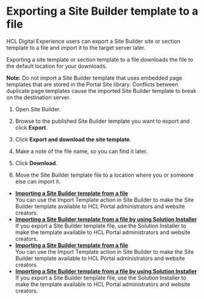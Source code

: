 # Exporting a Site Builder template to a file

HCL Digital Experience users can export a Site Builder site or section template to a file and import it to the target server later.

Exporting a site template or section template to a file downloads the file to the default location for your downloads.

**Note:** Do not import a Site Builder template that uses embedded page templates that are stored in the Portal Site library. Conflicts between duplicate page templates cause the imported Site Builder template to break on the destination server.

1.  Open Site Builder.

2.  Browse to the published Site Builder template you want to export and click **Export**.

3.  Click **Export and download the site template**.

4.  Make a note of the file name, so you can find it later.

5.  Click **Download**.

6.  Move the Site Builder template file to a location where you or someone else can import it.


-   **[Importing a Site Builder template from a file](../sitebuilder/sitebuilder_temp_dist_import.md)**  
You can use the Import Template action in Site Builder to make the Site Builder template available to HCL Portal administrators and website creators.
-   **[Importing a Site Builder template from a file by using Solution Installer](../sitebuilder/sitebuilder_temp_dist_import_solution.md)**  
If you export a Site Builder template file, use the Solution Installer to make the template available to HCL Portal administrators and website creators.
-   **[Importing a Site Builder template from a file](../sitebuilder/sitebuilder_temp_dist_import.md)**  
You can use the Import Template action in Site Builder to make the Site Builder template available to HCL Portal administrators and website creators.
-   **[Importing a Site Builder template from a file by using Solution Installer](../sitebuilder/sitebuilder_temp_dist_import_solution.md)**  
If you export a Site Builder template file, use the Solution Installer to make the template available to HCL Portal administrators and website creators.


